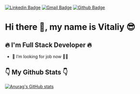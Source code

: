 [![Linkedin Badge](https://img.shields.io/badge/-vitaliy--zvieriev-blue?style=flat&logo=linkedin&labelColor=blue&link=https://www.linkedin.com/in/vitaliy-zvieriev/)](https://www.linkedin.com/in/vitaliy-zvieriev/)
[![Gmail Badge](https://img.shields.io/badge/-zverew91@gmail.com-c14438?style=flat&logo=Gmail&logoColor=white&link=mailto:zverew91@gmail.com)](mailto:zverew91@gmail.com) 
[![Github Badge](https://img.shields.io/badge/-vitaliy--z-grey?style=flat&logo=github&logoColor=white&link=https://github.com/vitaliy-z/)](https://www.github.com/vitaliy-z/)


# Hi there 👋, my name is Vitaliy 😎

##  🔥 I'm Full Stack Developer 🔥

- 🔎 I’m looking for job now 🕵️‍♂️



## 👇 My Github Stats 👇
[![Anurag's GitHub stats](https://github-readme-stats.vercel.app/api?username=vitaliy-z&show_icons=true)](https://github.com/anuraghazra/github-readme-stats)

